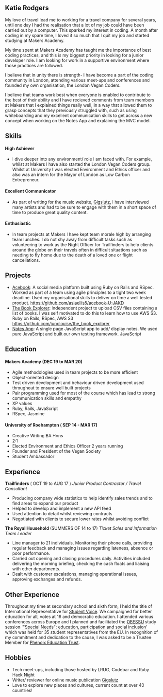 ## Katie Rodgers

My love of travel lead me to working for a travel company for several years, until one day I had the realisation that a lot of my job could have been carried out by a computer. This sparked my interest in coding. A month after coding in my spare time, I loved it so much that I quit my job and started studying at Makers Academy.

My time spent at Makers Academy has taught me the importance of best coding practices, and this is my biggest priority in looking for a junior developer role. I am looking for work in a supportive environment where those practices are followed.

I believe that in unity there is strength- I have become a part of the coding community in London, attending various meet-ups and conferences and founded my own organisation, the London Vegan Coders.

I believe that teams work best when everyone is enabled to contribute to the best of their ability and I have recieved comments from team members at Makers that I explained things really well, in a way that allowed them to grasp concepts that they previously struggled with, such as using whiteboarding and my excellent communication skills to get across a new concept when working on the Notes App and explaining the MVC model.

## Skills

#### High Achiever

- I dive deeper into any environment/ role I am faced with. For example, whilst at Makers I have also started the London Vegan Coders group. Whilst at University I was elected Environment and Ethics officer and also was an intern for the Mayor of London as Low Carbon Entrepreneur.

#### Excellent Communicator

- As part of writing for the music website, [Gigslutz](http://www.gigslutz.co.uk/author/katie-rodgers/), I have interviewed many artists and had to be sure to engage with them in a short space of time to produce great quality content. 

#### Enthusiastic

- In team projects at Makers I have kept team morale high by arranging team lunches. I do not shy away from difficult tasks such as volunteering to work as the Night Officer for Trailfinders to help clients around the globe on their travels often in difficult situations such as needing to fly home due to the death of a loved one or flight cancellations. 

## Projects

- [Acebook](https://acebook-u-jakd.herokuapp.com/): A social media platform built using Ruby on Rails and RSpec. Worked as part of a team using agile principles to a tight two week deadline. Used my organisational skills to deliver on time a well tested product. https://github.com/asiaellis5/acebook-U-JAKD 
- [The Book Explorer](https://the-book-explorer-1.herokuapp.com/): Independent project to upload CSV files containing a list of books. I was self motivated to do this to learn how to use AWS S3. Ruby on Rails, RSpec, AWS S3 https://github.com/junolouise/the_book_explorer 
- [Notes App](https://github.com/junolouise/notesApp): A single page JavaScript app to add/ display notes. We used pure JavaScript and built our own testing framework. JavaScript  

## Education

#### Makers Academy (DEC 19 to MAR 20)

- Agile methodologies used in team projects to be more efficient
- Object-oriented design
- Test driven development and behaviour driven development used throughout to ensure well built projects
- Pair programming used for most of the course which has lead to strong communication skills and empathy
- XP values
- Ruby, Rails, JavaScript
- RSpec, Jasmine

#### University of Roehampton ( SEP 14 - MAR 17)

- Creative Writing BA Hons
- 2:1
- Elected Environment and Ethics Officer 2 years running
- Founder and President of the Vegan Society
- Student Ambassador

## Experience

**Trailfinders** ( OCT 19 to AUG 17 ) *Junior Product Contractor / Travel Consultant*
- Producing company wide statistics to help identify sales trends and to find areas to expand our product
- Helped to develop and implement a new API feed
- Used attention to detail whilst reviewing contracts 
- Negotiated with clients to secure lower rates whilst avoiding conflict


**The Royal Household** (SUMMERS OF 14 to 17) *Ticket Sales and Information Team Leader*
- Line manager to 21 individuals. Monitoring their phone calls, providing regular feedback and managing issues regarding lateness, absence or poor performance.
- Carried out opening and closing procedures daily. Activities included delivering the morning briefing, checking the cash floats and liaising with other departments.
- Dealt with customer escalations, managing operational issues, approving exchanges and refunds.

## Other Experience

Throughout my time at secondary school and sixth form, I held the title of International Representative for [Student Voice](https://www.studentvoice.co.uk/). We campaigned for better education for all, votes at 16 and democratic education. I attended various conferences across Europe and I planned and facilitated the [OBESSU](https://www.obessu.org/) study session ['"Special Needs": education, participation and social inclusion'](https://rm.coe.int/16806fd5b0) which was held for 35 student representatives from the EU. In recognition of my commitment and dedication to the cause, I was asked to be a Trustee Member for [Phenoix Education Trust](https://www.phoenixeducation.co.uk/).

## Hobbies

- Tech meet-ups, including those hosted by LRUG, Codebar and Ruby Hack Night
- Writer/ reviewer for online music publication [Gigslutz](http://www.gigslutz.co.uk/author/katie-rodgers/)
- Love to explore new places and cultures, current count at over 40 countries!
